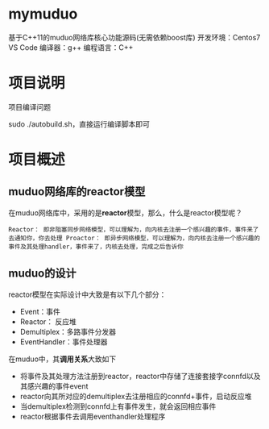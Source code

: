 # mymuduo

基于C++11的muduo网络库核心功能源码(无需依赖boost库)
开发环境：Centos7 VS Code
编译器：g++
编程语言：C++

# 项目说明

项目编译问题

sudo ./autobuild.sh，直接运行编译脚本即可

# 项目概述

## muduo网络库的reactor模型

在muduo网络库中，采用的是**reactor**模型，那么，什么是reactor模型呢？

```
Reactor： 即非阻塞同步网络模型，可以理解为，向内核去注册一个感兴趣的事件，事件来了去通知你，你去处理 Proactor： 即异步网络模型，可以理解为，向内核去注册一个感兴趣的事件及其处理handler，事件来了，内核去处理，完成之后告诉你
```

## muduo的设计

reactor模型在实际设计中大致是有以下几个部分：

- Event：事件
- Reactor： 反应堆
- Demultiplex：多路事件分发器
- EventHandler：事件处理器

在muduo中，其**调用关系**大致如下

- 将事件及其处理方法注册到reactor，reactor中存储了连接套接字connfd以及其感兴趣的事件event
- reactor向其所对应的demultiplex去注册相应的connfd+事件，启动反应堆
- 当demultiplex检测到connfd上有事件发生，就会返回相应事件
- reactor根据事件去调用eventhandler处理程序
